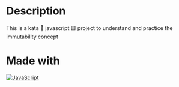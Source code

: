 # Description
This is a kata 🥋 javascript 🟨 project to understand and practice the immutability concept

# Made with
[![JavaScript](https://img.shields.io/badge/javascript-ead547?style=for-the-badge&logo=javascript&logoColor=white&labelColor=000000)]()
